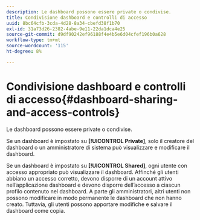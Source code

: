```yaml
---
description: Le dashboard possono essere private o condivise.
title: Condivisione dashboard e controlli di accesso
uuid: 8bc64cfb-3cda-4d28-8a34-cbefd38f1b70
exl-id: 31a73d26-2382-4abe-9e11-22da1dca4e25
source-git-commit: d9df90242ef96188f4e4b5e6d04cfef196b0a628
workflow-type: tm+mt
source-wordcount: '115'
ht-degree: 8%

---
```


# Condivisione dashboard e controlli di accesso{#dashboard-sharing-and-access-controls}

Le dashboard possono essere private o condivise.

Se un dashboard è impostato su **[!UICONTROL Private]**, solo il creatore del dashboard o un amministratore di sistema può visualizzare e modificare il dashboard.

Se un dashboard è impostato su **[!UICONTROL Shared]**, ogni utente con accesso appropriato può visualizzare il dashboard. Affinché gli utenti abbiano un accesso corretto, devono disporre di un account attivo nell’applicazione dashboard e devono disporre dell’accesso a ciascun profilo contenuto nel dashboard. A parte gli amministratori, altri utenti non possono modificare in modo permanente le dashboard che non hanno creato. Tuttavia, gli utenti possono apportare modifiche e salvare il dashboard come copia.

